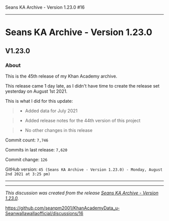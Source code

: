 Seans KA Archive - Version 1.23.0 #16 


***

# Seans KA Archive - Version 1.23.0

## V1.23.0

### About

This is the 45th release of my Khan Academy archive. <!-- This is a follow-up to the first August 2021 monthly release. !-->

This release came 1 day late, as I didn't have time to create the release set yesterday on August 1st 2021.

This is what I did for this update:

<!-- 
> * Deleted all `IGNORE.md` files for June 2021 (deleted `90` `IGNORE.md` files)

> * Added release notes for the 43rd version of this project.
!-->

> * Added data for July 2021

> * Added release notes for the 44th version of this project

> * No other changes in this release

Commit count: `7,746`

Commits in last release: `7,620`

Commit change: `126`

GitHub version: `45 (Seans KA Archive - Version 1.23.0) - Monday, August 2nd 2021 at 3:25 pm)`

***


<hr /><em>This discussion was created from the release <a href='https://github.com/seanpm2001/KhanAcademyData_u-Seanwallawallaofficial/releases/tag/V1.23.0'>Seans KA Archive - Version 1.23.0</a>.</em>

https://github.com/seanpm2001/KhanAcademyData_u-Seanwallawallaofficial/discussions/16

